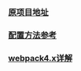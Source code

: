 ### [原项目地址](https://github.com/dione2017/webpack4_multipage)  
### [配置方法参考](https://www.cnblogs.com/pomelott/p/8977092.html)
### [webpack4.x详解](https://www.cnblogs.com/BetterMan-/p/9867642.html)
